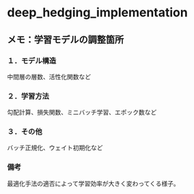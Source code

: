 # deep_hedging_implementation

## メモ：学習モデルの調整箇所

### １．モデル構造
中間層の層数、活性化関数など

### ２．学習方法
勾配計算、損失関数、ミニバッチ学習、エポック数など

### ３．その他
バッチ正規化、ウェイト初期化など

### 備考
最適化手法の適否によって学習効率が大きく変わってくる様子。

